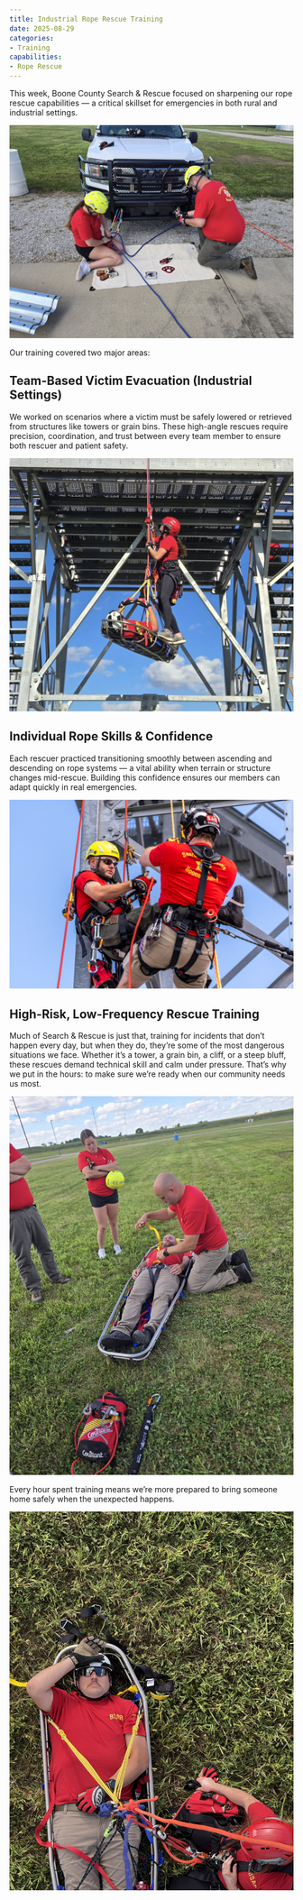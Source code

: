 ```yaml
---
title: Industrial Rope Rescue Training
date: 2025-08-29
categories:
- Training
capabilities:
- Rope Rescue
---
```


This week, Boone County Search & Rescue focused on sharpening our rope rescue capabilities — a critical skillset for emergencies in both rural and industrial settings.

![Rigging rescue equipment](541255828_1291777132744566_5693413706745176443_n.jpg "New members practicing basic anchor point rigging.")

Our training covered two major areas:

## Team-Based Victim Evacuation (Industrial Settings)

We worked on scenarios where a victim must be safely lowered or retrieved from structures like towers or grain bins. These high-angle rescues require precision, coordination, and trust between every team member to ensure both rescuer and patient safety.

![Rescue basket tending](540936168_1291952076060405_3603246295048756592_n.jpg "Rescuer preparing for an edge transition with a victim in the basket.")

## Individual Rope Skills & Confidence

Each rescuer practiced transitioning smoothly between ascending and descending on rope systems — a vital ability when terrain or structure changes mid-rescue. Building this confidence ensures our members can adapt quickly in real emergencies.

![Preparing for a solo pickoff](540568780_1291763809412565_5486040122596871598_n.jpg "Rescuer preparing for a solo pickoff of the victim after rappeling down to reach them.")

## High-Risk, Low-Frequency Rescue Training

Much of Search & Rescue is just that, training for incidents that don’t happen every day, but when they do, they’re some of the most dangerous situations we face. Whether it’s a tower, a grain bin, a cliff, or a steep bluff, these rescues demand technical skill and calm under pressure. That’s why we put in the hours: to make sure we’re ready when our community needs us most.

![Packaging a patient in the rescue basket](539823369_1291951869393759_8455085934227003202_n.jpg "Demonstrating the use of a new patient harness.")

Every hour spent training means we’re more prepared to bring someone home safely when the unexpected happens.

![Simulated victim](539628312_1291767206078892_1989798541959825025_n.jpg)
